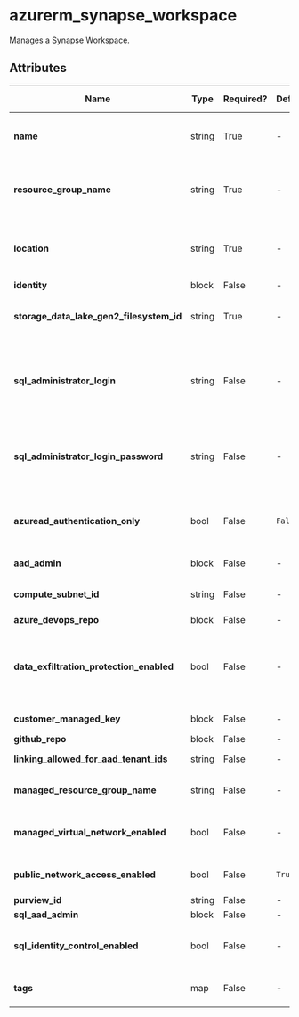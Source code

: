 # azurerm_synapse_workspace

Manages a Synapse Workspace.

## Attributes

| Name | Type | Required? | Default  | possible values | Description |
| ---- | ---- | --------- | -------- | ----------- | ----------- |
| **name** | string | True | -  |  -  | Specifies the name which should be used for this synapse Workspace. Changing this forces a new resource to be created. | 
| **resource_group_name** | string | True | -  |  -  | Specifies the name of the Resource Group where the synapse Workspace should exist. Changing this forces a new resource to be created. | 
| **location** | string | True | -  |  -  | Specifies the Azure Region where the synapse Workspace should exist. Changing this forces a new resource to be created. | 
| **identity** | block | False | -  |  -  | An `identity` block. | 
| **storage_data_lake_gen2_filesystem_id** | string | True | -  |  -  | Specifies the ID of storage data lake gen2 filesystem resource. Changing this forces a new resource to be created. | 
| **sql_administrator_login** | string | False | -  |  -  | Specifies The login name of the SQL administrator. Changing this forces a new resource to be created. If this is not provided `aad_admin` or `customer_managed_key` must be provided. | 
| **sql_administrator_login_password** | string | False | -  |  -  | The Password associated with the `sql_administrator_login` for the SQL administrator. If this is not provided `aad_admin` or `customer_managed_key` must be provided. | 
| **azuread_authentication_only** | bool | False | `False`  |  -  | Is Azure Active Directory Authentication the only way to authenticate with resources inside this synapse Workspace. Defaults to `false`. | 
| **aad_admin** | block | False | -  |  -  | An `aad_admin` block. Conflicts with `customer_managed_key`. | 
| **compute_subnet_id** | string | False | -  |  -  | Subnet ID used for computes in workspace Changing this forces a new resource to be created. | 
| **azure_devops_repo** | block | False | -  |  -  | An `azure_devops_repo` block. | 
| **data_exfiltration_protection_enabled** | bool | False | -  |  -  | Is data exfiltration protection enabled in this workspace? If set to `true`, `managed_virtual_network_enabled` must also be set to `true`. Changing this forces a new resource to be created. | 
| **customer_managed_key** | block | False | -  |  -  | A `customer_managed_key` block. Conflicts with `aad_admin`. | 
| **github_repo** | block | False | -  |  -  | A `github_repo` block. | 
| **linking_allowed_for_aad_tenant_ids** | string | False | -  |  -  | Allowed AAD Tenant Ids For Linking. | 
| **managed_resource_group_name** | string | False | -  |  -  | Workspace managed resource group. Changing this forces a new resource to be created. | 
| **managed_virtual_network_enabled** | bool | False | -  |  -  | Is Virtual Network enabled for all computes in this workspace? Changing this forces a new resource to be created. | 
| **public_network_access_enabled** | bool | False | `True`  |  -  | Whether public network access is allowed for the Cognitive Account. Defaults to `true`. | 
| **purview_id** | string | False | -  |  -  | The ID of purview account. | 
| **sql_aad_admin** | block | False | -  |  -  | An `sql_aad_admin` block. | 
| **sql_identity_control_enabled** | bool | False | -  |  -  | Are pipelines (running as workspace's system assigned identity) allowed to access SQL pools? | 
| **tags** | map | False | -  |  -  | A mapping of tags which should be assigned to the Synapse Workspace. | 

